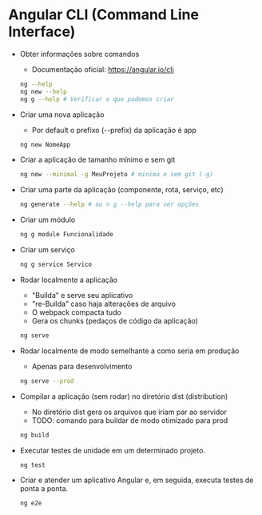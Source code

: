 # Angular CLI (Command Line Interface)

- Obter informações sobre comandos
    - Documentação oficial: <https://angular.io/cli>
    ~~~bash
    ng --help
    ng new --help
    ng g --help # Verificar o que podemos criar
    ~~~

- Criar uma nova aplicação
    - Por default o prefixo (--prefix) da aplicação é app
    ~~~bash
    ng new NomeApp
    ~~~

- Criar a aplicação de tamanho mínimo e sem git
    ~~~bash
    ng new --minimal -g MeuProjeto # minima e sem git (-g)
    ~~~    

- Criar uma parte da aplicação (componente, rota, serviço, etc)
    ~~~bash
    ng generate --help # ou n g --help para ver opções
    ~~~

- Criar um módulo
    ~~~bash
    ng g module Funcionalidade
    ~~~    

- Criar um serviço
    ~~~bash
    ng g service Servico
    ~~~            

- Rodar localmente a aplicação
    - "Builda" e serve seu aplicativo
    - "re-Builda" caso haja alterações de arquivo
    - O webpack compacta tudo
    - Gera os chunks (pedaços de código da aplicação)
    ~~~bash
    ng serve
    ~~~

- Rodar localmente de modo semelhante a como seria em produção    
    - Apenas para desenvolvimento
    ~~~bash
    ng serve --prod
    ~~~

- Compilar a aplicação (sem rodar) no diretório dist (distribution)
    - No diretório dist gera os arquivos que iriam par ao servidor
    - TODO: comando para buildar de modo otimizado para prod
    ~~~bash
    ng build
    ~~~   

- Executar testes de unidade em um determinado projeto.
    ~~~bash
    ng test
    ~~~

- Criar e atender um aplicativo Angular e, em seguida, executa testes de ponta a ponta.
    ~~~bash
    ng e2e
    ~~~